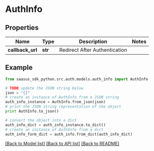 # AuthInfo


## Properties
Name | Type | Description | Notes
------------ | ------------- | ------------- | -------------
**callback_url** | **str** | Redirect After Authentication | 

## Example

```python
from saasus_sdk_python.src.auth.models.auth_info import AuthInfo

# TODO update the JSON string below
json = "{}"
# create an instance of AuthInfo from a JSON string
auth_info_instance = AuthInfo.from_json(json)
# print the JSON string representation of the object
print AuthInfo.to_json()

# convert the object into a dict
auth_info_dict = auth_info_instance.to_dict()
# create an instance of AuthInfo from a dict
auth_info_form_dict = auth_info.from_dict(auth_info_dict)
```
[[Back to Model list]](../README.md#documentation-for-models) [[Back to API list]](../README.md#documentation-for-api-endpoints) [[Back to README]](../README.md)


